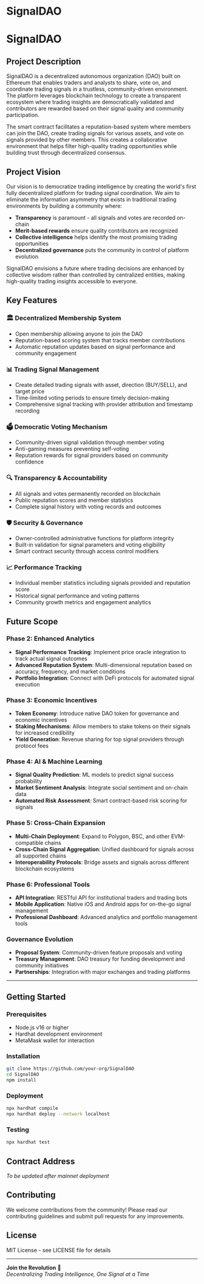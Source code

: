 # SignalDAO
# SignalDAO

## Project Description

SignalDAO is a decentralized autonomous organization (DAO) built on Ethereum that enables traders and analysts to share, vote on, and coordinate trading signals in a trustless, community-driven environment. The platform leverages blockchain technology to create a transparent ecosystem where trading insights are democratically validated and contributors are rewarded based on their signal quality and community participation.

The smart contract facilitates a reputation-based system where members can join the DAO, create trading signals for various assets, and vote on signals provided by other members. This creates a collaborative environment that helps filter high-quality trading opportunities while building trust through decentralized consensus.

## Project Vision

Our vision is to democratize trading intelligence by creating the world's first fully decentralized platform for trading signal coordination. We aim to eliminate the information asymmetry that exists in traditional trading environments by building a community where:

- **Transparency** is paramount - all signals and votes are recorded on-chain
- **Merit-based rewards** ensure quality contributors are recognized
- **Collective intelligence** helps identify the most promising trading opportunities
- **Decentralized governance** puts the community in control of platform evolution

SignalDAO envisions a future where trading decisions are enhanced by collective wisdom rather than controlled by centralized entities, making high-quality trading insights accessible to everyone.

## Key Features

### 🏛️ **Decentralized Membership System**
- Open membership allowing anyone to join the DAO
- Reputation-based scoring system that tracks member contributions
- Automatic reputation updates based on signal performance and community engagement

### 📊 **Trading Signal Management**
- Create detailed trading signals with asset, direction (BUY/SELL), and target price
- Time-limited voting periods to ensure timely decision-making
- Comprehensive signal tracking with provider attribution and timestamp recording

### 🗳️ **Democratic Voting Mechanism**
- Community-driven signal validation through member voting
- Anti-gaming measures preventing self-voting
- Reputation rewards for signal providers based on community confidence

### 🔍 **Transparency & Accountability**
- All signals and votes permanently recorded on blockchain
- Public reputation scores and member statistics
- Complete signal history with voting records and outcomes

### 🛡️ **Security & Governance**
- Owner-controlled administrative functions for platform integrity
- Built-in validation for signal parameters and voting eligibility
- Smart contract security through access control modifiers

### 📈 **Performance Tracking**
- Individual member statistics including signals provided and reputation score
- Historical signal performance and voting patterns
- Community growth metrics and engagement analytics

## Future Scope

### Phase 2: Enhanced Analytics
- **Signal Performance Tracking**: Implement price oracle integration to track actual signal outcomes
- **Advanced Reputation System**: Multi-dimensional reputation based on accuracy, frequency, and market conditions
- **Portfolio Integration**: Connect with DeFi protocols for automated signal execution

### Phase 3: Economic Incentives
- **Token Economy**: Introduce native DAO token for governance and economic incentives
- **Staking Mechanisms**: Allow members to stake tokens on their signals for increased credibility
- **Yield Generation**: Revenue sharing for top signal providers through protocol fees

### Phase 4: AI & Machine Learning
- **Signal Quality Prediction**: ML models to predict signal success probability
- **Market Sentiment Analysis**: Integrate social sentiment and on-chain data
- **Automated Risk Assessment**: Smart contract-based risk scoring for signals

### Phase 5: Cross-Chain Expansion
- **Multi-Chain Deployment**: Expand to Polygon, BSC, and other EVM-compatible chains
- **Cross-Chain Signal Aggregation**: Unified dashboard for signals across all supported chains
- **Interoperability Protocols**: Bridge assets and signals across different blockchain ecosystems

### Phase 6: Professional Tools
- **API Integration**: RESTful API for institutional traders and trading bots
- **Mobile Application**: Native iOS and Android apps for on-the-go signal management
- **Professional Dashboard**: Advanced analytics and portfolio management tools

### Governance Evolution
- **Proposal System**: Community-driven feature proposals and voting
- **Treasury Management**: DAO treasury for funding development and community initiatives
- **Partnerships**: Integration with major exchanges and trading platforms

---

## Getting Started

### Prerequisites
- Node.js v16 or higher
- Hardhat development environment
- MetaMask wallet for interaction

### Installation
```bash
git clone https://github.com/your-org/SignalDAO
cd SignalDAO
npm install
```

### Deployment
```bash
npx hardhat compile
npx hardhat deploy --network localhost
```

### Testing
```bash
npx hardhat test
```

## Contract Address
*To be updated after mainnet deployment*

## Contributing
We welcome contributions from the community! Please read our contributing guidelines and submit pull requests for any improvements.

## License
MIT License - see LICENSE file for details

---

**Join the Revolution** 🚀  
*Decentralizing Trading Intelligence, One Signal at a Time*
